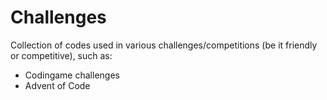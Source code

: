 # Challenges

Collection of codes used in various challenges/competitions (be it friendly or competitive), such as:
- Codingame challenges
- Advent of Code
